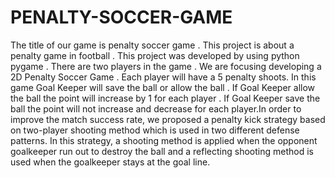 # PENALTY-SOCCER-GAME
The title of our game is penalty soccer game . This project is about a penalty game in football . This project was developed by using python pygame . There are two players in the game . We are focusing developing a 2D Penalty Soccer Game . Each player will have a 5 penalty shoots. In this game Goal Keeper will save the ball or allow the ball . If Goal Keeper allow the ball the point will increase by 1 for each player . If Goal Keeper save the ball the point will not increase and decrease for each player.In order to improve the match success rate, we proposed a penalty kick strategy based on two-player shooting method which is used in two different defense patterns. In this strategy, a shooting method is applied when the opponent goalkeeper run out to destroy the ball and a reflecting shooting method is used when the goalkeeper stays at the goal line.
